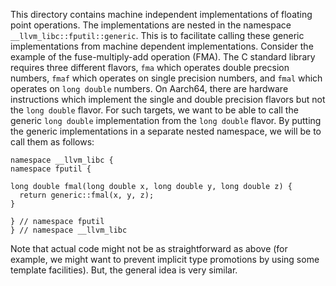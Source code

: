 This directory contains machine independent implementations of floating point
operations. The implementations are nested in the namespace
`__llvm_libc::fputil::generic`. This is to facilitate calling these generic
implementations from machine dependent implementations. Consider the example of
the fuse-multiply-add operation (FMA). The C standard library requires three
different flavors, `fma` which operates double precsion numbers, `fmaf` which
operates on single precision numbers, and `fmal` which operates on `long double`
numbers. On Aarch64, there are hardware instructions which implement the single
and double precision flavors but not the `long double` flavor. For such targets,
we want to be able to call the generic `long double` implementation from the
`long double` flavor. By putting the generic implementations in a separate
nested namespace, we will be to call them as follows:

```
namespace __llvm_libc {
namespace fputil {

long double fmal(long double x, long double y, long double z) {
  return generic::fmal(x, y, z);
}

} // namespace fputil
} // namespace __llvm_libc
```

Note that actual code might not be as straightforward as above (for example,
we might want to prevent implicit type promotions by using some template
facilities). But, the general idea is very similar.
